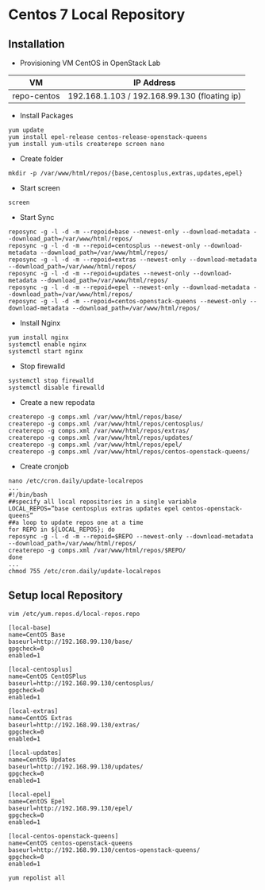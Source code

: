 # Centos 7 Local Repository

## Installation
- Provisioning VM CentOS in OpenStack Lab

| VM | IP Address |
| :---: | :---: |
| repo-centos | 192.168.1.103 / 192.168.99.130 (floating ip) |

- Install Packages
```
yum update
yum install epel-release centos-release-openstack-queens
yum install yum-utils createrepo screen nano
```
- Create folder
```
mkdir -p /var/www/html/repos/{base,centosplus,extras,updates,epel}
```
- Start screen
```
screen
```
- Start Sync
```
reposync -g -l -d -m --repoid=base --newest-only --download-metadata --download_path=/var/www/html/repos/
reposync -g -l -d -m --repoid=centosplus --newest-only --download-metadata --download_path=/var/www/html/repos/
reposync -g -l -d -m --repoid=extras --newest-only --download-metadata --download_path=/var/www/html/repos/
reposync -g -l -d -m --repoid=updates --newest-only --download-metadata --download_path=/var/www/html/repos/
reposync -g -l -d -m --repoid=epel --newest-only --download-metadata --download_path=/var/www/html/repos/
reposync -g -l -d -m --repoid=centos-openstack-queens --newest-only --download-metadata --download_path=/var/www/html/repos/
```
- Install Nginx
```
yum install nginx 
systemctl enable nginx
systemctl start nginx
```
- Stop firewalld
```
systemctl stop firewalld
systemctl disable firewalld
```
- Create a new repodata
```
createrepo -g comps.xml /var/www/html/repos/base/  
createrepo -g comps.xml /var/www/html/repos/centosplus/	
createrepo -g comps.xml /var/www/html/repos/extras/  
createrepo -g comps.xml /var/www/html/repos/updates/  
createrepo -g comps.xml /var/www/html/repos/epel/  
createrepo -g comps.xml /var/www/html/repos/centos-openstack-queens/  
```
- Create cronjob
```
nano /etc/cron.daily/update-localrepos
...
#!/bin/bash
##specify all local repositories in a single variable
LOCAL_REPOS=”base centosplus extras updates epel centos-openstack-queens”
##a loop to update repos one at a time 
for REPO in ${LOCAL_REPOS}; do
reposync -g -l -d -m --repoid=$REPO --newest-only --download-metadata --download_path=/var/www/html/repos/
createrepo -g comps.xml /var/www/html/repos/$REPO/  
done
...
chmod 755 /etc/cron.daily/update-localrepos
```

## Setup local Repository
```
vim /etc/yum.repos.d/local-repos.repo
```
```
[local-base]
name=CentOS Base
baseurl=http://192.168.99.130/base/
gpgcheck=0
enabled=1

[local-centosplus]
name=CentOS CentOSPlus
baseurl=http://192.168.99.130/centosplus/
gpgcheck=0
enabled=1

[local-extras]
name=CentOS Extras
baseurl=http://192.168.99.130/extras/
gpgcheck=0
enabled=1

[local-updates]
name=CentOS Updates
baseurl=http://192.168.99.130/updates/
gpgcheck=0
enabled=1

[local-epel]
name=CentOS Epel
baseurl=http://192.168.99.130/epel/
gpgcheck=0
enabled=1

[local-centos-openstack-queens]
name=CentOS centos-openstack-queens
baseurl=http://192.168.99.130/centos-openstack-queens/
gpgcheck=0
enabled=1
```
```
yum repolist all
```
